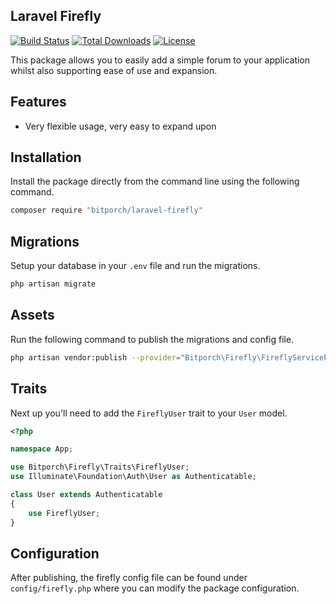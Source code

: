 ## Laravel Firefly

[![Build Status](https://travis-ci.org/bitporch/laravel-firefly.svg?branch=master)](https://travis-ci.org/bitporch/laravel-firefly)
[![Total Downloads](https://poser.pugx.org/bitporch/laravel-firefly/downloads)](https://packagist.org/packages/bitporch/laravel-firefly)
[![License](https://poser.pugx.org/bitporch/laravel-firefly/license)](https://packagist.org/packages/bitporch/laravel-firefly)

This package allows you to easily add a simple forum to your application whilst also supporting ease of use and expansion.

## Features

+ Very flexible usage, very easy to expand upon

## Installation

Install the package directly from the command line using the following command.

```bash
composer require "bitporch/laravel-firefly"
```

## Migrations
Setup your database in your `.env` file and run the migrations.

```bash
php artisan migrate
```

## Assets

Run the following command to publish the migrations and config file.

```bash
php artisan vendor:publish --provider="Bitporch\Firefly\FireflyServiceProvider"
```

## Traits

Next up you'll need to add the `FireflyUser` trait to your `User` model.

```php
<?php

namespace App;

use Bitporch\Firefly\Traits\FireflyUser;
use Illuminate\Foundation\Auth\User as Authenticatable;

class User extends Authenticatable
{
    use FireflyUser;
}
```

## Configuration

After publishing, the firefly config file can be found under `config/firefly.php` where you can modify the package configuration.
